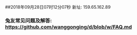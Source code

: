 ##2018年09月28日07时12分07秒 新址: 159.65.162.89
### 兔友常见问题及解答: https://github.com/wanggonging/d/blob/w/FAQ.md
